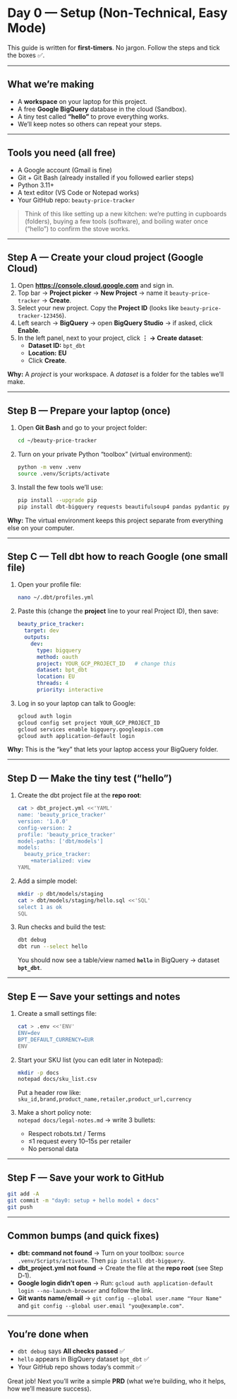 # Day 0 — Setup (Non‑Technical, Easy Mode)

This guide is written for **first‑timers**. No jargon. Follow the steps and tick the boxes ✅.

---

## What we’re making
- A **workspace** on your laptop for this project.
- A free **Google BigQuery** database in the cloud (Sandbox).
- A tiny test called **“hello”** to prove everything works.
- We’ll keep notes so others can repeat your steps.

---

## Tools you need (all free)
- A Google account (Gmail is fine)
- Git + Git Bash (already installed if you followed earlier steps)
- Python 3.11+
- A text editor (VS Code or Notepad works)
- Your GitHub repo: `beauty-price-tracker`

> Think of this like setting up a new kitchen: we’re putting in cupboards (folders), buying a few tools (software), and boiling water once (“hello”) to confirm the stove works.

---

## Step A — Create your cloud project (Google Cloud)
1. Open **https://console.cloud.google.com** and sign in.
2. Top bar → **Project picker** → **New Project** → name it `beauty-price-tracker` → **Create**.
3. Select your new project. Copy the **Project ID** (looks like `beauty-price-tracker-123456`).
4. Left search → **BigQuery** → open **BigQuery Studio** → if asked, click **Enable**.
5. In the left panel, next to your project, click **⋮ → Create dataset**:
   - **Dataset ID:** `bpt_dbt`
   - **Location:** **EU**
   - Click **Create**.

**Why:** A *project* is your workspace. A *dataset* is a folder for the tables we’ll make.

---

## Step B — Prepare your laptop (once)
1. Open **Git Bash** and go to your project folder:
   ```bash
   cd ~/beauty-price-tracker
   ```
2. Turn on your private Python “toolbox” (virtual environment):
   ```bash
   python -m venv .venv
   source .venv/Scripts/activate
   ```
3. Install the few tools we’ll use:
   ```bash
   pip install --upgrade pip
   pip install dbt-bigquery requests beautifulsoup4 pandas pydantic pytest python-dotenv
   ```

**Why:** The virtual environment keeps this project separate from everything else on your computer.

---

## Step C — Tell dbt how to reach Google (one small file)
1. Open your profile file:
   ```bash
   nano ~/.dbt/profiles.yml
   ```
2. Paste this (change the **project** line to your real Project ID), then save:
   ```yaml
   beauty_price_tracker:
     target: dev
     outputs:
       dev:
         type: bigquery
         method: oauth
         project: YOUR_GCP_PROJECT_ID   # change this
         dataset: bpt_dbt
         location: EU
         threads: 4
         priority: interactive
   ```
3. Log in so your laptop can talk to Google:
   ```bash
   gcloud auth login
   gcloud config set project YOUR_GCP_PROJECT_ID
   gcloud services enable bigquery.googleapis.com
   gcloud auth application-default login
   ```

**Why:** This is the “key” that lets your laptop access your BigQuery folder.

---

## Step D — Make the tiny test (“hello”)
1. Create the dbt project file at the **repo root**:
   ```bash
   cat > dbt_project.yml <<'YAML'
   name: 'beauty_price_tracker'
   version: '1.0.0'
   config-version: 2
   profile: 'beauty_price_tracker'
   model-paths: ['dbt/models']
   models:
     beauty_price_tracker:
       +materialized: view
   YAML
   ```
2. Add a simple model:
   ```bash
   mkdir -p dbt/models/staging
   cat > dbt/models/staging/hello.sql <<'SQL'
   select 1 as ok
   SQL
   ```
3. Run checks and build the test:
   ```bash
   dbt debug
   dbt run --select hello
   ```
   You should now see a table/view named **`hello`** in BigQuery → dataset **`bpt_dbt`**.

---

## Step E — Save your settings and notes
1. Create a small settings file:
   ```bash
   cat > .env <<'ENV'
   ENV=dev
   BPT_DEFAULT_CURRENCY=EUR
   ENV
   ```
2. Start your SKU list (you can edit later in Notepad):
   ```bash
   mkdir -p docs
   notepad docs/sku_list.csv
   ```
   Put a header row like:  
   `sku_id,brand,product_name,retailer,product_url,currency`

3. Make a short policy note:  
   `notepad docs/legal-notes.md` → write 3 bullets:
   - Respect robots.txt / Terms
   - ≤1 request every 10–15s per retailer
   - No personal data

---

## Step F — Save your work to GitHub
```bash
git add -A
git commit -m "day0: setup + hello model + docs"
git push
```

---

## Common bumps (and quick fixes)
- **dbt: command not found** → Turn on your toolbox: `source .venv/Scripts/activate`. Then `pip install dbt-bigquery`.
- **dbt_project.yml not found** → Create the file at the **repo root** (see Step D‑1).
- **Google login didn’t open** → Run: `gcloud auth application-default login --no-launch-browser` and follow the link.
- **Git wants name/email** → `git config --global user.name "Your Name"` and `git config --global user.email "you@example.com"`.

---

## You’re done when
- `dbt debug` says **All checks passed** ✅
- `hello` appears in BigQuery dataset `bpt_dbt` ✅
- Your GitHub repo shows today’s commit ✅

Great job! Next you’ll write a simple **PRD** (what we’re building, who it helps, how we’ll measure success).

